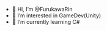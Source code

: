 - 👋 Hi, I’m @FurukawaRin
- 👀 I’m interested in GameDev(Unity)
- 🌱 I’m currently learning C#

<!---
FurukawaRin/FurukawaRin is a ✨ special ✨ repository because its `README.md` (this file) appears on your GitHub profile.
You can click the Preview link to take a look at your changes.
--->
